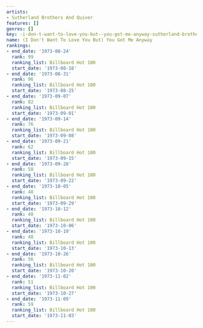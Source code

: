 ```yaml
---
artists:
- Sutherland Brothers And Quiver
features: []
genres: []
key: -i-don-t-want-to-love-you-but--you-got-me-anyway-sutherland-brothers-and-quiver
name: (I Don't Want To Love You But) You Got Me Anyway
rankings:
- end_date: '1973-08-24'
  rank: 99
  ranking_list: Billboard Hot 100
  start_date: '1973-08-18'
- end_date: '1973-08-31'
  rank: 96
  ranking_list: Billboard Hot 100
  start_date: '1973-08-25'
- end_date: '1973-09-07'
  rank: 82
  ranking_list: Billboard Hot 100
  start_date: '1973-09-01'
- end_date: '1973-09-14'
  rank: 76
  ranking_list: Billboard Hot 100
  start_date: '1973-09-08'
- end_date: '1973-09-21'
  rank: 62
  ranking_list: Billboard Hot 100
  start_date: '1973-09-15'
- end_date: '1973-09-28'
  rank: 58
  ranking_list: Billboard Hot 100
  start_date: '1973-09-22'
- end_date: '1973-10-05'
  rank: 48
  ranking_list: Billboard Hot 100
  start_date: '1973-09-29'
- end_date: '1973-10-12'
  rank: 48
  ranking_list: Billboard Hot 100
  start_date: '1973-10-06'
- end_date: '1973-10-19'
  rank: 48
  ranking_list: Billboard Hot 100
  start_date: '1973-10-13'
- end_date: '1973-10-26'
  rank: 56
  ranking_list: Billboard Hot 100
  start_date: '1973-10-20'
- end_date: '1973-11-02'
  rank: 51
  ranking_list: Billboard Hot 100
  start_date: '1973-10-27'
- end_date: '1973-11-09'
  rank: 59
  ranking_list: Billboard Hot 100
  start_date: '1973-11-03'
---
```


